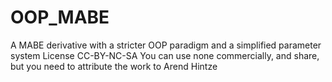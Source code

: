 # OOP_MABE
A MABE derivative with a stricter OOP paradigm and a simplified parameter system
License CC-BY-NC-SA
You can use none commercially, and share, but you need to attribute the work to Arend Hintze
